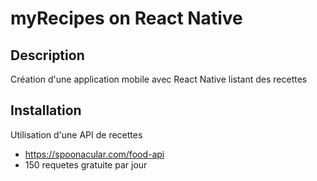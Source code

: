 # myRecipes on React Native

## Description
Création d'une application mobile avec React Native listant des recettes

## Installation
Utilisation d'une API de recettes

- https://spoonacular.com/food-api
- 150 requetes gratuite par jour